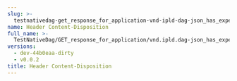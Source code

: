 ```yaml
---
slug: >-
  testnativedag-get_response_for_application-vnd-ipld-dag-json_has_expected_content-type-header_content-disposition
name: Header Content-Disposition
full_name: >-
  TestNativeDag/GET_response_for_application/vnd.ipld.dag-json_has_expected_Content-Type/Header_Content-Disposition
versions:
  - dev-44b0eaa-dirty
  - v0.0.2
title: Header Content-Disposition
---
```


